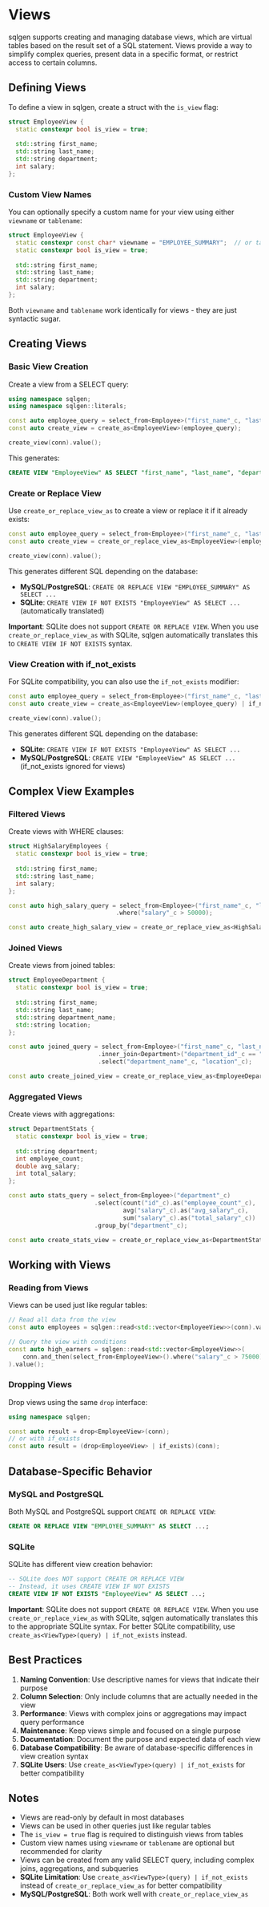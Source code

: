 # Views

sqlgen supports creating and managing database views, which are virtual tables based on the result set of a SQL statement. Views provide a way to simplify complex queries, present data in a specific format, or restrict access to certain columns.

## Defining Views

To define a view in sqlgen, create a struct with the `is_view` flag:

```cpp
struct EmployeeView {
  static constexpr bool is_view = true;
  
  std::string first_name;
  std::string last_name;
  std::string department;
  int salary;
};
```

### Custom View Names

You can optionally specify a custom name for your view using either `viewname` or `tablename`:

```cpp
struct EmployeeView {
  static constexpr const char* viewname = "EMPLOYEE_SUMMARY";  // or tablename = "EMPLOYEE_SUMMARY"
  static constexpr bool is_view = true;
  
  std::string first_name;
  std::string last_name;
  std::string department;
  int salary;
};
```

Both `viewname` and `tablename` work identically for views - they are just syntactic sugar.

## Creating Views

### Basic View Creation

Create a view from a SELECT query:

```cpp
using namespace sqlgen;
using namespace sqlgen::literals;

const auto employee_query = select_from<Employee>("first_name"_c, "last_name"_c, "department"_c, "salary"_c);
const auto create_view = create_as<EmployeeView>(employee_query);

create_view(conn).value();
```

This generates:

```sql
CREATE VIEW "EmployeeView" AS SELECT "first_name", "last_name", "department", "salary" FROM "Employee";
```

### Create or Replace View

Use `create_or_replace_view_as` to create a view or replace it if it already exists:

```cpp
const auto employee_query = select_from<Employee>("first_name"_c, "last_name"_c, "department"_c, "salary"_c);
const auto create_view = create_or_replace_view_as<EmployeeView>(employee_query);

create_view(conn).value();
```

This generates different SQL depending on the database:

- **MySQL/PostgreSQL**: `CREATE OR REPLACE VIEW "EMPLOYEE_SUMMARY" AS SELECT ...`
- **SQLite**: `CREATE VIEW IF NOT EXISTS "EmployeeView" AS SELECT ...` (automatically translated)

**Important**: SQLite does not support `CREATE OR REPLACE VIEW`. When you use `create_or_replace_view_as` with SQLite, sqlgen automatically translates this to `CREATE VIEW IF NOT EXISTS` syntax.

### View Creation with if_not_exists

For SQLite compatibility, you can also use the `if_not_exists` modifier:

```cpp
const auto employee_query = select_from<Employee>("first_name"_c, "last_name"_c, "department"_c, "salary"_c);
const auto create_view = create_as<EmployeeView>(employee_query) | if_not_exists;

create_view(conn).value();
```

This generates different SQL depending on the database:

- **SQLite**: `CREATE VIEW IF NOT EXISTS "EmployeeView" AS SELECT ...`
- **MySQL/PostgreSQL**: `CREATE VIEW "EmployeeView" AS SELECT ...` (if_not_exists ignored for views)

## Complex View Examples

### Filtered Views

Create views with WHERE clauses:

```cpp
struct HighSalaryEmployees {
  static constexpr bool is_view = true;
  
  std::string first_name;
  std::string last_name;
  int salary;
};

const auto high_salary_query = select_from<Employee>("first_name"_c, "last_name"_c, "salary"_c)
                              .where("salary"_c > 50000);

const auto create_high_salary_view = create_or_replace_view_as<HighSalaryEmployees>(high_salary_query);
```

### Joined Views

Create views from joined tables:

```cpp
struct EmployeeDepartment {
  static constexpr bool is_view = true;
  
  std::string first_name;
  std::string last_name;
  std::string department_name;
  std::string location;
};

const auto joined_query = select_from<Employee>("first_name"_c, "last_name"_c)
                         .inner_join<Department>("department_id"_c == "id"_c)
                         .select("department_name"_c, "location"_c);

const auto create_joined_view = create_or_replace_view_as<EmployeeDepartment>(joined_query);
```

### Aggregated Views

Create views with aggregations:

```cpp
struct DepartmentStats {
  static constexpr bool is_view = true;
  
  std::string department;
  int employee_count;
  double avg_salary;
  int total_salary;
};

const auto stats_query = select_from<Employee>("department"_c)
                        .select(count("id"_c).as("employee_count"_c),
                                avg("salary"_c).as("avg_salary"_c),
                                sum("salary"_c).as("total_salary"_c))
                        .group_by("department"_c);

const auto create_stats_view = create_or_replace_view_as<DepartmentStats>(stats_query);
```

## Working with Views

### Reading from Views

Views can be used just like regular tables:

```cpp
// Read all data from the view
const auto employees = sqlgen::read<std::vector<EmployeeView>>(conn).value();

// Query the view with conditions
const auto high_earners = sqlgen::read<std::vector<EmployeeView>>(
    conn.and_then(select_from<EmployeeView>().where("salary"_c > 75000))
).value();
```

### Dropping Views

Drop views using the same `drop` interface:

```cpp
using namespace sqlgen;

const auto result = drop<EmployeeView>(conn);
// or with if_exists
const auto result = (drop<EmployeeView> | if_exists)(conn);
```

## Database-Specific Behavior

### MySQL and PostgreSQL

Both MySQL and PostgreSQL support `CREATE OR REPLACE VIEW`:

```sql
CREATE OR REPLACE VIEW "EMPLOYEE_SUMMARY" AS SELECT ...;
```

### SQLite

SQLite has different view creation behavior:

```sql
-- SQLite does NOT support CREATE OR REPLACE VIEW
-- Instead, it uses CREATE VIEW IF NOT EXISTS
CREATE VIEW IF NOT EXISTS "EmployeeView" AS SELECT ...;
```

**Important**: SQLite does not support `CREATE OR REPLACE VIEW`. When you use `create_or_replace_view_as` with SQLite, sqlgen automatically translates this to the appropriate SQLite syntax. For better SQLite compatibility, use `create_as<ViewType>(query) | if_not_exists` instead.

## Best Practices

1. **Naming Convention**: Use descriptive names for views that indicate their purpose
2. **Column Selection**: Only include columns that are actually needed in the view
3. **Performance**: Views with complex joins or aggregations may impact query performance
4. **Maintenance**: Keep views simple and focused on a single purpose
5. **Documentation**: Document the purpose and expected data of each view
6. **Database Compatibility**: Be aware of database-specific differences in view creation syntax
7. **SQLite Users**: Use `create_as<ViewType>(query) | if_not_exists` for better compatibility

## Notes

- Views are read-only by default in most databases
- Views can be used in other queries just like regular tables
- The `is_view = true` flag is required to distinguish views from tables
- Custom view names using `viewname` or `tablename` are optional but recommended for clarity
- Views can be created from any valid SELECT query, including complex joins, aggregations, and subqueries
- **SQLite Limitation**: Use `create_as<ViewType>(query) | if_not_exists` instead of `create_or_replace_view_as` for better compatibility
- **MySQL/PostgreSQL**: Both work well with `create_or_replace_view_as` 